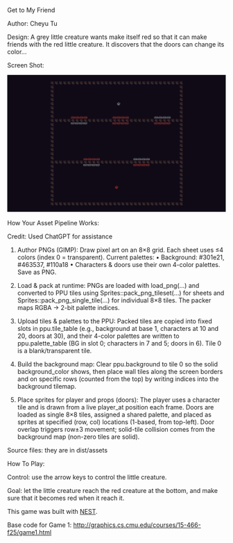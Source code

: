 Get to My Friend

Author: Cheyu Tu

Design:
A grey little creature wants make itself red so that it can make friends with the red little creature. It discovers that the doors can change its color...

Screen Shot:

![Game Screenshot](dist/assets/screenshot_2.png)

How Your Asset Pipeline Works:

Credit: Used ChatGPT for assistance
1. Author PNGs (GIMP):
Draw pixel art on an 8×8 grid. Each sheet uses ≤4 colors (index 0 = transparent). Current palettes:
• Background: #301e21, #463537, #110a18
• Characters & doors use their own 4-color palettes. Save as PNG. 

2. Load & pack at runtime:
PNGs are loaded with load_png(...) and converted to PPU tiles using Sprites::pack_png_tileset(...) for sheets and Sprites::pack_png_single_tile(...) for individual 8×8 tiles. The packer maps RGBA → 2-bit palette indices. 

3. Upload tiles & palettes to the PPU:
Packed tiles are copied into fixed slots in ppu.tile_table (e.g., background at base 1, characters at 10 and 20, doors at 30), and their 4-color palettes are written to ppu.palette_table (BG in slot 0; characters in 7 and 5; doors in 6). Tile 0 is a blank/transparent tile. 

4. Build the background map:
Clear ppu.background to tile 0 so the solid background_color shows, then place wall tiles along the screen borders and on specific rows (counted from the top) by writing indices into the background tilemap. 

5. Place sprites for player and props (doors):
The player uses a character tile and is drawn from a live player_at position each frame. Doors are loaded as single 8×8 tiles, assigned a shared palette, and placed as sprites at specified (row, col) locations (1-based, from top-left). Door overlap triggers row±3 movement; solid-tile collision comes from the background map (non-zero tiles are solid). 

Source files: they are in dist/assets

How To Play:

Control: use the arrow keys to control the little creature.

Goal: let the little creature reach the red creature at the bottom, and make sure that it becomes red when it reach it.

This game was built with [NEST](NEST.md).

Base code for Game 1: http://graphics.cs.cmu.edu/courses/15-466-f25/game1.html

